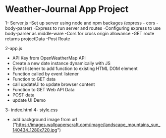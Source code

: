 # Weather-Journal App Project

1- Server.js
-Set up server using node and npm backages (express - cors -body-parser)
-Express to run server and routes
-Configuring express to use body-parser as middle-ware
-Cors for cross origin allowance
-GET route returns projectData
-Post Route

2-app.js
- API Key from OpenWeatherMap API
- Create a new date instance dynamically with JS
- Event listener to add function to existing HTML DOM element
- Function called by event listener
- Function to GET data
- call updateUI to update browser content
- Function to GET Web API Data 
-  POST data
- update UI Demo

3- index.html
4- style.css
- add background image from url ("https://images.wallpaperscraft.com/image/landscape_mountains_sun_140434_1280x720.jpg")